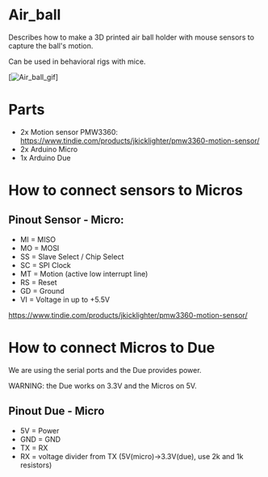 # Air_ball

Describes how to make a 3D printed air ball holder with mouse sensors to capture the ball's motion. 

Can be used in behavioral rigs with mice.

[![Air_ball_gif](airball.gif)]

# Parts

* 2x Motion sensor PMW3360: https://www.tindie.com/products/jkicklighter/pmw3360-motion-sensor/
* 2x Arduino Micro
* 1x Arduino Due

# How to connect sensors to Micros

Pinout Sensor - Micro:
-------
* MI = MISO
* MO = MOSI
* SS = Slave Select / Chip Select
* SC = SPI Clock
* MT = Motion (active low interrupt line)
* RS = Reset
* GD = Ground
* VI = Voltage in up to +5.5V

https://www.tindie.com/products/jkicklighter/pmw3360-motion-sensor/

# How to connect Micros to Due

We are using the serial ports and the Due provides power.

WARNING: the Due works on 3.3V and the Micros on 5V.

Pinout Due - Micro
-------
* 5V  = Power
* GND = GND
* TX  = RX
* RX  = voltage divider from TX (5V(micro)->3.3V(due), use 2k and 1k resistors)